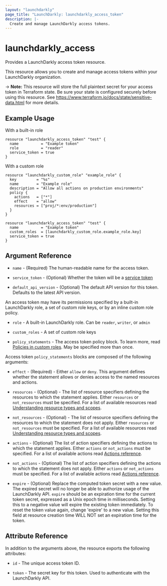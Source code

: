```yaml
---
layout: "launchdarkly"
page_title: "LaunchDarkly: launchdarkly_access_token"
description: |-
  Create and manage LaunchDarkly access tokens.
---
```


# launchdarkly_access

Provides a LaunchDarkly access token resource.

This resource allows you to create and manage access tokens within your LaunchDarkly organization.

-> **Note:** This resource will store the full plaintext secret for your access token in Terraform state. Be sure your state is configured securely before using this resource. See https://www.terraform.io/docs/state/sensitive-data.html for more details.

## Example Usage

With a built-in role

```hcl
resource "launchdarkly_access_token" "test" {
  name          = "Example token"
  role          = "reader"
  service_token = true
}
```

With a custom role

```hcl
resource "launchdarkly_custom_role" "example_role" {
  key         = "%s"
  name        = "Example role"
  description = "Allow all actions on production environments"
  policy {
    actions   = ["*"]
    effect    = "allow"
    resources = ["proj/*:env/production"]
  }
}

resource "launchdarkly_access_token" "test" {
  name          = "Example token"
  custom_roles  = [launchdarkly_custom_role.example_role.key]
  service_token = true
}
```

## Argument Reference


- `name` - (Required) The human-readable name for the access token.

- `service_token` - (Optional) Whether the token will be a [service token](https://docs.launchdarkly.com/home/account-security/api-access-tokens#service-tokens)
- `default_api_version` - (Optional) The default API version for this token. Defaults to the latest API version.

An access token may have its permissions specified by a built-in LaunchDarkly role, a set of custom role keys, or by an inline custom role policy.

- `role` - A built-in LaunchDarkly role. Can be `reader`, `writer`, or `admin`

- `custom_roles` - A set of custom role keys

- `policy_statements` - The access token policy block. To learn more, read [Policies in custom roles](https://docs.launchdarkly.com/docs/policies-in-custom-roles). May be specified more than once.

Access token `policy_statements` blocks are composed of the following arguments:

- `effect` - (Required) - Either `allow` or `deny`. This argument defines whether the statement allows or denies access to the named resources and actions.

- `resources` - (Optional) - The list of resource specifiers defining the resources to which the statement applies. Either `resources` or `not_resources` must be specified. For a list of available resources read [Understanding resource types and scopes](https://docs.launchdarkly.com/home/account-security/custom-roles/resources#understanding-resource-types-and-scopes).

- `not_resources` - (Optional) - The list of resource specifiers defining the resources to which the statement does not apply. Either `resources` or `not_resources` must be specified. For a list of available resources read [Understanding resource types and scopes](https://docs.launchdarkly.com/home/account-security/custom-roles/resources#understanding-resource-types-and-scopes).

- `actions` - (Optional) The list of action specifiers defining the actions to which the statement applies. Either `actions` or `not_actions` must be specified. For a list of available actions read [Actions reference](https://docs.launchdarkly.com/home/account-security/custom-roles/actions#actions-reference).

- `not_actions` - (Optional) The list of action specifiers defining the actions to which the statement does not apply. Either `actions` or `not_actions` must be specified. For a list of available actions read [Actions reference](https://docs.launchdarkly.com/home/account-security/custom-roles/actions#actions-reference).

- `expire` - (Optional) Replace the computed token secret with a new value. The expired secret will no longer be able to authorize usage of the LaunchDarkly API. `expire` should be an expiration time for the current token secret, expressed as a Unix epoch time in milliseconds. Setting this to a negative value will expire the existing token immediately. To reset the token value again, change 'expire' to a new value. Setting this field at resource creation time WILL NOT set an expiration time for the token.

## Attribute Reference

In addition to the arguments above, the resource exports the following attributes:

- `id` - The unique access token ID.

- `token` - The secret key for this token. Used to authenticate with the LaunchDarkly API.

